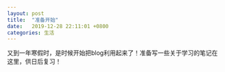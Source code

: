 ```yaml
---
layout: post
title:  "准备开始"
date:   2019-12-28 22:11:01 +0800
categories: 生活
---
```

又到一年寒假时，是时候开始把blog利用起来了！准备写一些关于学习的笔记在这里，供日后复习！